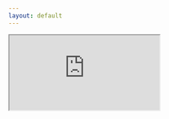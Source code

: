 ```yaml
---
layout: default
---
```



<div class="resp-div-vault">
  <iframe class="resp-iframe-vault"
          src="https://openvault.jgrizou.com/#/ui/level_1.json">
  </iframe>
</div>
